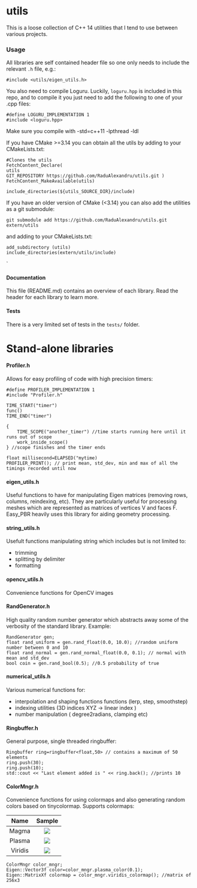 # utils

This is a loose collection of C++ 14 utilities that I tend to use between various projects. 

### Usage 
All libraries are self contained header file so one only needs to include the relevant `.h` file, e.g.:

	#include <utils/eigen_utils.h>

You also need to compile Loguru. Luckily, `loguru.hpp` is included in this repo, and to compile it you just need to add the following to one of your .cpp files:

	#define LOGURU_IMPLEMENTATION 1
	#include <loguru.hpp>

Make sure you compile with -std=c++11 -lpthread -ldl 

If you have CMake >=3.14 you can obtain all the utils by adding to your CMakeLists.txt:

    #Clones the utils
    FetchContent_Declare(
    utils
    GIT_REPOSITORY https://github.com/RaduAlexandru/utils.git )
    FetchContent_MakeAvailable(utils)
    
    include_directories(${utils_SOURCE_DIR}/include)

If you have an older version of CMake (<3.14) you can also add the utilities as a git submodule:

    git submodule add https://github.com/RaduAlexandru/utils.git extern/utils
and adding to your CMakeLists.txt: 

    add_subdirectory (utils)
    include_directories(extern/utils/include)
`

#### Documentation
This file (README.md) contains an overview of each library. Read the header for each library to learn more.

#### Tests
There is a very limited set of tests in the `tests/` folder.

# Stand-alone libraries

#### Profiler.h 
Allows for easy profiling of code with high precision timers: 

    #define PROFILER_IMPLEMENTATION 1
    #include "Profiler.h"
    
    TIME_START("timer")
    func()
    TIME_END("timer")
    
    {
        TIME_SCOPE("another_timer") //time starts running here until it runs out of scope
        work_inside_scope()
    } //scope finishes and the timer ends
    
    float millisecond=ELAPSED("mytime)
    PROFILER_PRINT(); // print mean, std_dev, min and max of all the timings recorded until now
    
#### eigen_utils.h
Useful functions to have for manipulating Eigen matrices (removing rows, columns, reindexing, etc). They are particularly useful for processing meshes which are represented as matrices of vertices V and faces F. Easy_PBR heavily uses this library for aiding geometry processing. 

#### string_utils.h 
Usefult functions manipulating string which includes but is not limited to:
- trimming
- splitting by delimiter 
- formatting

#### opencv_utils.h
Convenience functions for OpenCV images
    
#### RandGenerator.h
High quality random number generator which abstracts away some of the verbosity of the standard library. Example: 

    RandGenerator gen;
    float rand_uniform = gen.rand_float(0.0, 10.0); //random uniform number between 0 and 10
    float rand_normal = gen.rand_normal_float(0.0, 0.1); // normal with mean and std_dev
    bool coin = gen.rand_bool(0.5); //0.5 probability of true
    
#### numerical_utils.h
Various numerical functions for:
- interpolation and shaping functions functions (lerp, step, smoothstep)
- indexing utilities (3D indices XYZ -> linear index )
- number manipulation ( degree2radians, clamping etc)
   
#### Ringbuffer.h
General purpose, single threaded ringbuffer:
    
    Ringbuffer ring=ringbuffer<float,50> // contains a maximum of 50 elements
    ring.push(30);
    ring.push(10); 
    std::cout << "Last element added is " << ring.back(); //prints 10

#### ColorMngr.h
Convenience functions for using colormaps and also generating random colors based on tinycolormap. Supports colormaps: 

| Name     | Sample                         |
|:--------:|:------------------------------:|
| Magma    | ![](https://github.com/yuki-koyama/tinycolormap/raw/master/docs/samples/Magma.png)    |
| Plasma   | ![](https://github.com/yuki-koyama/tinycolormap/raw/master/docs/samples/Plasma.png)   |
| Viridis  | ![](https://github.com/yuki-koyama/tinycolormap/raw/master/docs/samples/Viridis.png)  |

    ColorMngr color_mngr;
    Eigen::Vector3f color=color_mngr.plasma_color(0.1); 
    Eigen::MatrixXf colormap = color_mngr.viridis_colormap(); //matrix of 256x3 